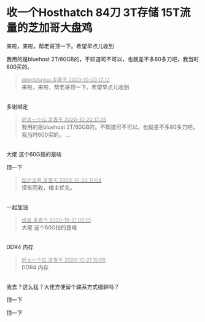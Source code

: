 # 收一个Hosthatch 84刀 3T存储 15T流量的芝加哥大盘鸡


来啦，来啦，帮老哥顶一下。希望早点儿收到

我用的是bluehost 2T/60GB的，不知道可不可以，也就差不多80多刀吧，我当时600买的。

<div class="quote"><blockquote><font size="2"><a href="https://www.hostloc.com/forum.php?mod=redirect&amp;goto=findpost&amp;pid=9327636&amp;ptid=756415" target="_blank"><font color="#999999">dongshuyuu 发表于 2020-10-20 17:12</font></a></font><br />
来啦，来啦，帮老哥顶一下。希望早点儿收到</blockquote></div><br />
多谢绑定

<div class="quote"><blockquote><font size="2"><a href="https://www.hostloc.com/forum.php?mod=redirect&amp;goto=findpost&amp;pid=9327820&amp;ptid=756415" target="_blank"><font color="#999999">好大一个瓜 发表于 2020-10-20 17:39</font></a></font><br />
我用的是bluehost 2T/60GB的，不知道可不可以，也就差不多80多刀吧，我当时600买的。 ...</blockquote></div><br />
大佬 这个60G指的是啥

顶一下

<div class="quote"><blockquote><font size="2"><a href="https://www.hostloc.com/forum.php?mod=redirect&amp;goto=findpost&amp;pid=9327596&amp;ptid=756415" target="_blank"><font color="#999999">阳光淡蓝 发表于 2020-10-20 17:04</font></a></font><br />
搭车同收，楼主优先。</blockquote></div><br />
一起加油

<div class="quote"><blockquote><font size="2"><a href="https://www.hostloc.com/forum.php?mod=redirect&amp;goto=findpost&amp;pid=9329465&amp;ptid=756415" target="_blank"><font color="#999999">绿豆 发表于 2020-10-21 00:13</font></a></font><br />
大佬 这个60G指的是啥</blockquote></div><br />
DDR4 内存

<div class="quote"><blockquote><font size="2"><a href="https://www.hostloc.com/forum.php?mod=redirect&amp;goto=findpost&amp;pid=9331739&amp;ptid=756415" target="_blank"><font color="#999999">好大一个瓜 发表于 2020-10-21 15:09</font></a></font><br />
DDR4 内存</blockquote></div><br />
我去？这么猛？大佬方便留个联系方式细聊吗？

顶一下

顶一下
